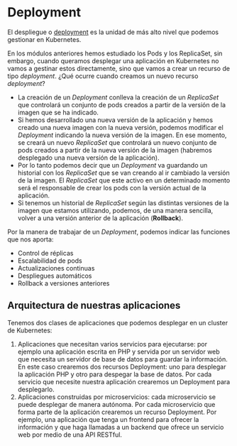 # Deployment

El despliegue o [deployment](https://kubernetes.io/docs/concepts/workloads/controllers/deployment/) es la unidad de más alto nivel que podemos gestionar en Kubernetes.

En los módulos anteriores hemos estudiado los Pods y los ReplicaSet, sin embargo, cuando queramos desplegar una aplicación en Kubernetes no vamos a gestinar estos directamente, sino que vamos a crear un recurso de tipo *deployment*. ¿Qué ocurre cuando creamos un nuevo recurso *deployment*?

* La creación de un *Deployment* conlleva la creación de un *ReplicaSet* que controlará un conjunto de pods creados a partir de la versión de la imagen que se ha indicado.
* Si hemos desarrollado una nueva versión de la aplicación y hemos creado una nueva imagen con la nueva versión, podemos modificar el *Deployment* indicando la nueva versión de la imagen. En ese momento, se creará un nuevo *ReplicaSet* que controlará un nuevo conjunto de pods creados a partir de la nueva versión de la imagen (habremos desplegado una nueva versión de la aplicación).
* Por lo tanto podemos decir que un *Deployment* va guardando un historial con los *ReplicaSet* que se van creando al ir cambiado la versión de la imagen. El *ReplicaSet* que este activo en un determinado momento será el responsable de crear los pods con la versión actual de la aplicación.
* Si tenemos un historial de *ReplicaSet* según las distintas versiones de la imagen que estamos utilizando, podemos, de una manera sencilla, volver a una versión anterior de la aplicación (**Rollback**).

Por la manera de trabajar de un *Deployment*, podemos indicar las funciones que nos aporta:

* Control de réplicas
* Escalabilidad de pods
* Actualizaciones continuas
* Despliegues automáticos
* Rollback a versiones anteriores

## Arquitectura de nuestras aplicaciones

Tenemos dos clases de aplicaciones que podemos desplegar en un cluster de Kubernetes:

1. Aplicaciones que necesitan varios servicios para ejecutarse: por ejemplo una aplicación escrita en PHP y servida por un servidor web que necesita un servidor de base de datos para guardar la información. En este caso crearemos dos recursos Deployment: uno para desplegar la aplicación PHP y otro para despegar la base de datos. Por cada servicio que necesite nuestra aplicación crearemos un Deployment para desplegarlo.
2. Aplicaciones construidas por microservicios: cada microservicio se puede desplegar de manera autónoma. Por cada microservicio que forma parte de la aplicación crearemos un recurso Deployment. Por ejemplo, una aplicación que tenga un frontend para ofrecer la información y que haga llamadas a un backend que ofrece un servicio web por medio de una API RESTful.
